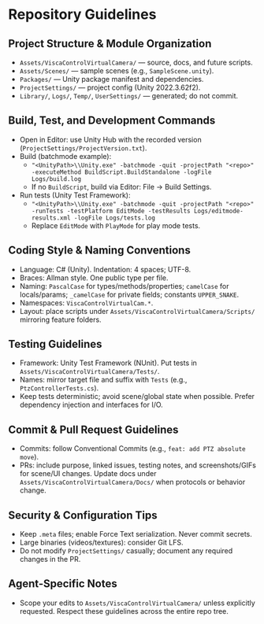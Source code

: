 # Repository Guidelines

## Project Structure & Module Organization
- `Assets/ViscaControlVirtualCamera/` — source, docs, and future scripts.
- `Assets/Scenes/` — sample scenes (e.g., `SampleScene.unity`).
- `Packages/` — Unity package manifest and dependencies.
- `ProjectSettings/` — project config (Unity 2022.3.62f2).
- `Library/`, `Logs/`, `Temp/`, `UserSettings/` — generated; do not commit.

## Build, Test, and Development Commands
- Open in Editor: use Unity Hub with the recorded version (`ProjectSettings/ProjectVersion.txt`).
- Build (batchmode example):
  - `"<UnityPath>\\Unity.exe" -batchmode -quit -projectPath "<repo>" -executeMethod BuildScript.BuildStandalone -logFile Logs/build.log`
  - If no `BuildScript`, build via Editor: File → Build Settings.
- Run tests (Unity Test Framework):
  - `"<UnityPath>\\Unity.exe" -batchmode -quit -projectPath "<repo>" -runTests -testPlatform EditMode -testResults Logs/editmode-results.xml -logFile Logs/tests.log`
  - Replace `EditMode` with `PlayMode` for play mode tests.

## Coding Style & Naming Conventions
- Language: C# (Unity). Indentation: 4 spaces; UTF-8.
- Braces: Allman style. One public type per file.
- Naming: `PascalCase` for types/methods/properties; `camelCase` for locals/params; `_camelCase` for private fields; constants `UPPER_SNAKE`.
- Namespaces: `ViscaControlVirtualCam.*`.
- Layout: place scripts under `Assets/ViscaControlVirtualCamera/Scripts/` mirroring feature folders.

## Testing Guidelines
- Framework: Unity Test Framework (NUnit). Put tests in `Assets/ViscaControlVirtualCamera/Tests/`.
- Names: mirror target file and suffix with `Tests` (e.g., `PtzControllerTests.cs`).
- Keep tests deterministic; avoid scene/global state when possible. Prefer dependency injection and interfaces for I/O.

## Commit & Pull Request Guidelines
- Commits: follow Conventional Commits (e.g., `feat: add PTZ absolute move`).
- PRs: include purpose, linked issues, testing notes, and screenshots/GIFs for scene/UI changes. Update docs under `Assets/ViscaControlVirtualCamera/Docs/` when protocols or behavior change.

## Security & Configuration Tips
- Keep `.meta` files; enable Force Text serialization. Never commit secrets.
- Large binaries (videos/textures): consider Git LFS.
- Do not modify `ProjectSettings/` casually; document any required changes in the PR.

## Agent-Specific Notes
- Scope your edits to `Assets/ViscaControlVirtualCamera/` unless explicitly requested. Respect these guidelines across the entire repo tree.

